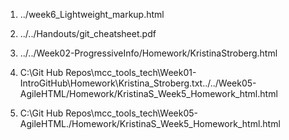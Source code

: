 1. ../week6_Lightweight_markup.html

1. ../../Handouts/git_cheatsheet.pdf

1. ../../Week02-ProgressiveInfo/Homework/KristinaStroberg.html

1. C:\Git Hub Repos\mcc_tools_tech\Week01-IntroGitHub\Homework\Kristina_Stroberg.txt../../Week05-AgileHTML/Homework/KristinaS_Week5_Homework_html.html

1. C:\Git Hub Repos\mcc_tools_tech\Week05-AgileHTML./Homework/KristinaS_Week5_Homework_html.html